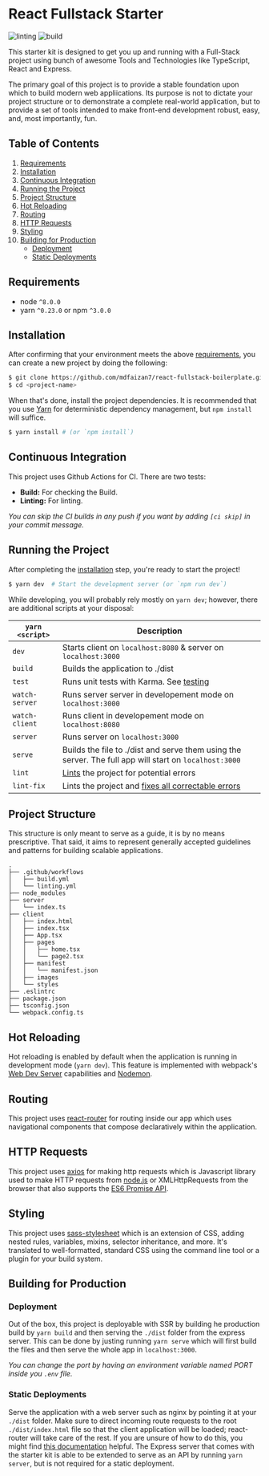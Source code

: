 # React Fullstack Starter

![linting](https://github.com/mdfaizan7/react-fullstack-boilerplate/workflows/linting/badge.svg?branch=master)
![build](https://github.com/mdfaizan7/react-fullstack-boilerplate/workflows/build/badge.svg?branch=master)

This starter kit is designed to get you up and running with a Full-Stack project using bunch of awesome Tools and Technologies like TypeScript, React and Express.

The primary goal of this project is to provide a stable foundation upon which to build modern web appliications. Its purpose is not to dictate your project structure or to demonstrate a complete real-world application, but to provide a set of tools intended to make front-end development robust, easy, and, most importantly, fun.

## Table of Contents

1. [Requirements](#requirements)
1. [Installation](#installation)
1. [Continuous Integration](#continuous-integration)
1. [Running the Project](#running-the-project)
1. [Project Structure](#project-structure)
1. [Hot Reloading](#hot-reloading)
1. [Routing](#routing)
1. [HTTP Requests](#http-requests)
1. [Styling](#styling)
1. [Building for Production](#building-for-production)
   - [Deployment](#deployment)
   - [Static Deployments](#static-deployments)

## Requirements

- node `^8.0.0`
- yarn `^0.23.0` or npm `^3.0.0`

## Installation

After confirming that your environment meets the above [requirements](#requirements), you can create a new project by doing the following:

```bash
$ git clone https://github.com/mdfaizan7/react-fullstack-boilerplate.git <project-name>
$ cd <project-name>
```

When that's done, install the project dependencies. It is recommended that you use [Yarn](https://yarnpkg.com/) for deterministic dependency management, but `npm install` will suffice.

```bash
$ yarn install # (or `npm install`)
```

## Continuous Integration

This project uses Github Actions for CI. There are two tests:

- **Build:** For checking the Build.
- **Linting:** For linting.

_You can skip the CI builds in any push if you want by adding `[ci skip]` in your commit message._

## Running the Project

After completing the [installation](#installation) step, you're ready to start the project!

```bash
$ yarn dev  # Start the development server (or `npm run dev`)
```

While developing, you will probably rely mostly on `yarn dev`; however, there are additional scripts at your disposal:

| `yarn <script>` | Description                                                                                                             |
| --------------- | ----------------------------------------------------------------------------------------------------------------------- |
| `dev`           | Starts client on `localhost:8080` & server on `localhost:3000`                                                          |
| `build`         | Builds the application to ./dist                                                                                        |
| `test`          | Runs unit tests with Karma. See [testing](#testing)                                                                     |
| `watch-server`  | Runs server server in developement mode on `localhost:3000`                                                             |
| `watch-client`  | Runs client in developement mode on `localhost:8080`                                                                    |
| `server`        | Runs server on `localhost:3000`                                                                                         |
| `serve`         | Builds the file to ./dist and serve them using the server. The full app will start on `localhost:3000`                  |
| `lint`          | [Lints](http://stackoverflow.com/questions/8503559/what-is-linting) the project for potential errors                    |
| `lint-fix`      | Lints the project and [fixes all correctable errors](http://eslint.org/docs/user-guide/command-line-interface.html#fix) |

## Project Structure

This structure is only meant to serve as a guide, it is by no means prescriptive. That said, it aims to represent generally accepted guidelines and patterns for building scalable applications.

```
.
├── .github/workflows
│   ├── build.yml
│   └── linting.yml
├── node_modules
├── server
│   └── index.ts
├── client
│   ├── index.html
│   ├── index.tsx
│   ├── App.tsx
│   ├── pages
│   │   ├── home.tsx
│   │   └── page2.tsx
│   ├── manifest
│   │   └── manifest.json
│   ├── images
│   └── styles
├── .eslintrc
├── package.json
├── tsconfig.json
└── webpack.config.ts
```

## Hot Reloading

Hot reloading is enabled by default when the application is running in development mode (`yarn dev`). This feature is implemented with webpack's [Web Dev Server](https://github.com/webpack/webpack-dev-server) capabilities and [Nodemon](https://github.com/remy/nodemon).

## Routing

This project uses [react-router](https://reactrouter.com/web/guides/quick-start) for routing inside our app which uses navigational components that compose declaratively within the application.

## HTTP Requests

This project uses [axios](https://github.com/axios/axios) for making http requests which is Javascript library used to make HTTP requests from [node.js](https://nodejs.org/en/) or XMLHttpRequests from the browser that also supports the [ES6 Promise API](https://developer.mozilla.org/en-US/docs/Web/JavaScript/Reference/Global_Objects/Promise).

## Styling

This project uses [sass-stylesheet](https://github.com/sass/sass) which is an extension of CSS, adding nested rules, variables, mixins, selector inheritance, and more. It's translated to well-formatted, standard CSS using the command line tool or a plugin for your build system.

## Building for Production

### Deployment

Out of the box, this project is deployable with SSR by building he production build by `yarn build` and then serving the `./dist` folder from the express server. This can be done by justing running `yarn serve` which will first build the files and then serve the whole app in `localhost:3000`.

_You can change the port by having an environment variable named PORT inside you `.env` file._

### Static Deployments

Serve the application with a web server such as nginx by pointing it at your `./dist` folder. Make sure to direct incoming route requests to the root `./dist/index.html` file so that the client application will be loaded; react-router will take care of the rest. If you are unsure of how to do this, you might find [this documentation](https://github.com/reactjs/react-router/blob/master/docs/guides/Histories.md#configuring-your-server) helpful. The Express server that comes with the starter kit is able to be extended to serve as an API by running `yarn server`, but is not required for a static deployment.

